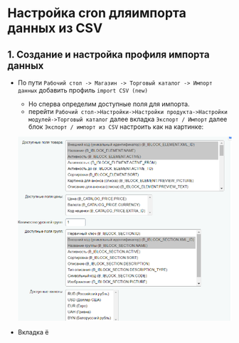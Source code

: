 Настройка cron дляимпорта данных из CSV
========================

## 1. Создание и настройка профиля импорта данных

* По пути `Рабочий стол -> Магазин -> Торговый каталог -> Импорт данных` добавить профиль `import CSV (new)` 
	* Но сперва определим доступные поля для импорта.
	* перейти `Рабочий стол->Настройки->Настройки продукта->Настройки модулей->Торговый каталог` далее вкладка `Экспорт / Импорт` далее блок `Экспорт / импорт из CSV` настроить как на картинке: 

	![joxi_screenshot_1558294369609](/media/29342.png)

* Вкладка ё